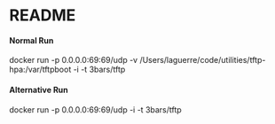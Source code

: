 # README

#### Normal Run

docker run -p 0.0.0.0:69:69/udp -v /Users/laguerre/code/utilities/tftp-hpa:/var/tftpboot -i -t 3bars/tftp

#### Alternative Run

docker run -p 0.0.0.0:69:69/udp -i -t 3bars/tftp

